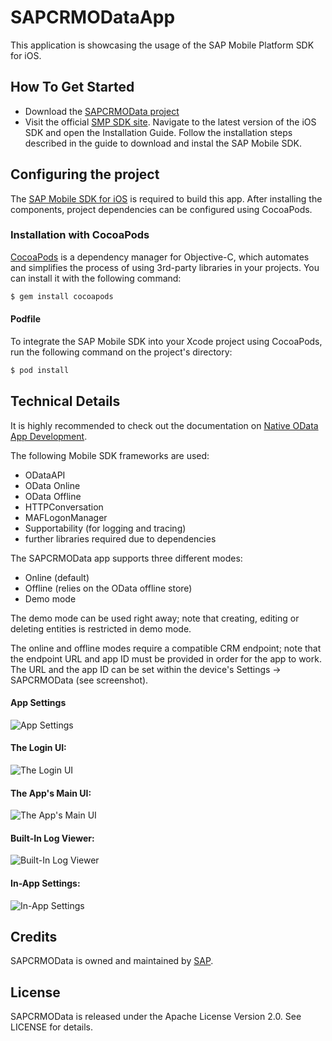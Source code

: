 SAPCRMODataApp
===========
This application is showcasing the usage of the SAP Mobile Platform SDK for iOS.

## How To Get Started
* Download the [SAPCRMOData project](https://github.com/SAP/Mobile_SDK_oData_App/archive/master.zip)
* Visit the official [SMP SDK site](http://help.sap.com/mobile-platform). Navigate to the latest version of the iOS SDK and open the Installation Guide. Follow the installation steps described in the guide to download and instal the SAP Mobile SDK.

## Configuring the project
The [SAP Mobile SDK for iOS](http://help.sap.com/mobile-platform) is required to build this app. After installing the components, project dependencies can be configured using CocoaPods.

### Installation with CocoaPods

[CocoaPods](http://cocoapods.org) is a dependency manager for Objective-C, which automates and simplifies the process of using 3rd-party libraries  in your projects. You can install it with the following command:

```bash
$ gem install cocoapods
```

#### Podfile

To integrate the SAP Mobile SDK into your Xcode project using CocoaPods, run the following command on the project's directory:

```bash
$ pod install
```

## Technical Details

It is highly recommended to check out the documentation on [Native OData App Development](http://help.sap.com/mobile-platform).

The following Mobile SDK frameworks are used:
- ODataAPI
- OData Online
- OData Offline
- HTTPConversation
- MAFLogonManager
- Supportability (for logging and tracing)
- further libraries required due to dependencies

The SAPCRMOData app supports three different modes:
- Online (default)
- Offline (relies on the OData offline store)
- Demo mode

The demo mode can be used right away; note that creating, editing or deleting entities is restricted in demo mode.

The online and offline modes require a compatible CRM endpoint; note that the endpoint URL and app ID must be provided in order for the app to work. 
The URL and the app ID can be set within the device's Settings -> SAPCRMOData (see screenshot).

#### App Settings
![App Settings](https://github.com/SAP/Mobile_SDK_oData_App/blob/screenshots/Screenshots/settings.png)

#### The Login UI:
![The Login UI](https://github.com/SAP/Mobile_SDK_oData_App/blob/screenshots/Screenshots/login.png)

#### The App's Main UI:
![The App's Main UI](https://github.com/SAP/Mobile_SDK_oData_App/blob/screenshots/Screenshots/appointments.png)

#### Built-In Log Viewer:
![Built-In Log Viewer](https://github.com/SAP/Mobile_SDK_oData_App/blob/screenshots/Screenshots/logviewer.png)

#### In-App Settings:
![In-App Settings](https://github.com/SAP/Mobile_SDK_oData_App/blob/screenshots/Screenshots/inappsettings.png)

## Credits

SAPCRMOData is owned and maintained by [SAP](http://go.sap.com/index.html).

## License

SAPCRMOData is released under the Apache License Version 2.0. See LICENSE for details.
